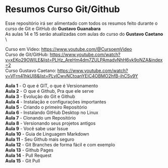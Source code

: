 # Resumos Curso Git/Github

Esse repositório irá ser alimentado com todos os resumos feito durante o curso de Git e GitHub do **Gustavo Guanabara** \
As aulas 14 e 15 serão atualizadas com aulas do curso do **Gustavo Caetano** \

Curso em Vídeo: https://www.youtube.com/@CursoemVideo \
Curso de Git/GitHub: https://www.youtube.com/watch?v=xEKo29OWILE&list=PLHz_AreHm4dm7ZULPAmadvNhH6vk9oNZA&index=2 \
Curso Gustavo Caetano: https://www.youtube.com/watch?v=VFrn41hkUl8&list=PLylCwvNCtoanYEIC4OBMO2hfB-ihCSv9Y

**Aula 1** - O que é GIT, o que é Versionamento \
**Aula 2** - O que é Github, Pra que ele serve \
**Aula 3** - Evolução do Git e Github \
**Aula 4** - Instalação e configurações importantes \
**Aula 5** - Criando o primeiro Repositório \
**Aula 6** - Instalando GitHub Desktop no Linux \
**Aula 7** - Clonando um Repositório \
**Aula 8** - Versionando seus projetos antigos \
**Aula 9** - Você sabe usar Issue \
**Aula 10** - Guia de Linguagem Markdown \
**Aula 11** - Seu Github mais seguro \
**Aula 12** - Git Branches de forma fácil e com exemplo \
**Aula 13** - Github Pages \
**Aula 14** - Pull Request \
**Aula 15** - Git Pull 
